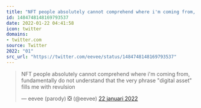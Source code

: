 ```yaml
---
title: "NFT people absolutely cannot comprehend where i'm coming from, fundamentally do not understand that ..."
id: 1484748148169793537
date: 2022-01-22 04:41:58
icon: twitter
domains:
- twitter.com
source: Twitter
2022: "01"
src_url: "https://twitter.com/eevee/status/1484748148169793537"
---
```

<blockquote class="twitter-tweet" data-lang="nl" data-dnt="true"><p lang="en" dir="ltr">NFT people absolutely cannot comprehend where i&#39;m coming from, fundamentally do not understand that the very phrase &quot;digital asset&quot; fills me with revulsion</p>&mdash; eevee (parody) ❎ (@eevee) <a href="https://twitter.com/eevee/status/1484748148169793537?ref_src=twsrc%5Etfw">22 januari 2022</a></blockquote>
<script async src="https://platform.twitter.com/widgets.js" charset="utf-8"></script>

